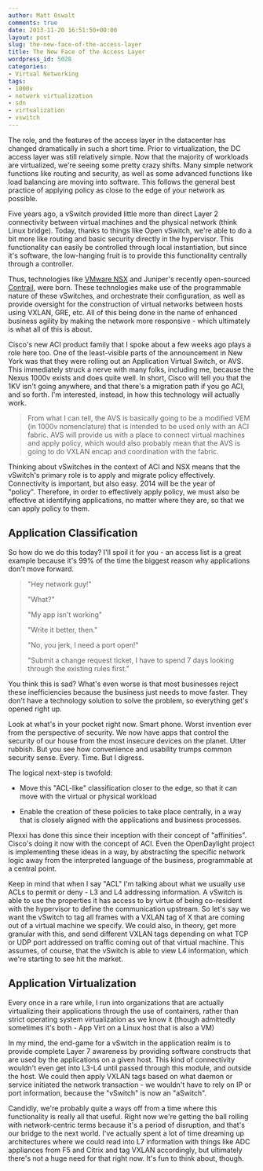 ```yaml
---
author: Matt Oswalt
comments: true
date: 2013-11-20 16:51:50+00:00
layout: post
slug: the-new-face-of-the-access-layer
title: The New Face of the Access Layer
wordpress_id: 5028
categories:
- Virtual Networking
tags:
- 1000v
- network virtualization
- sdn
- virtualization
- vswitch
---
```


The role, and the features of the access layer in the datacenter has changed dramatically in such a short time. Prior to virtualization, the DC access layer was still relatively simple. Now that the majority of workloads are virtualized, we're seeing some pretty crazy shifts. Many simple network functions like routing and security, as well as some advanced functions like load balancing are moving into software. This follows the general best practice of applying policy as close to the edge of your network as possible.

Five years ago, a vSwitch provided little more than direct Layer 2 connectivity between virtual machines and the physical network (think Linux bridge). Today, thanks to things like Open vSwitch, we're able to do a bit more like routing and basic security directly in the hypervisor. This functionality can easily be controlled through local instantiation, but since it's software, the low-hanging fruit is to provide this functionality centrally through a controller.

Thus, technologies like [VMware NSX](http://www.vmware.com/products/nsx/) and Juniper's recently open-sourced [Contrail](http://opencontrail.org/), were born. These technologies make use of the programmable nature of these vSwitches, and orchestrate their configuration, as well as provide oversight for the construction of virtual networks between hosts using VXLAN, GRE, etc. All of this being done in the name of enhanced business agility by making the network more responsive - which ultimately is what all of this is about.

Cisco's new ACI product family that I spoke about a few weeks ago plays a role here too. One of the least-visible parts of the announcement in New York was that they were rolling out an Application Virtual Switch, or AVS. This immediately struck a nerve with many folks, including me, because the Nexus 1000v exists and does quite well. In short, Cisco will tell you that the 1KV isn't going anywhere, and that there's a migration path if you go ACI, and so forth. I'm interested, instead, in how this technology will actually work.

> From what I can tell, the AVS is basically going to be a modified VEM (in 1000v nomenclature) that is intended to be used only with an ACI fabric. AVS will provide us with a place to connect virtual machines and apply policy, which would also probably mean that the AVS is going to do VXLAN encap and coordination with the fabric.

Thinking about vSwitches in the context of ACI and NSX means that the vSwitch's primary role is to apply and migrate policy effectively. Connectivity is important, but also easy. 2014 will be the year of "policy". Therefore, in order to effectively apply policy, we must also be effective at identifying applications, no matter where they are, so that we can apply policy to them.

## Application Classification

So how do we do this today? I'll spoil it for you - an access list is a great example because it's 99% of the time the biggest reason why applications don't move forward.

> "Hey network guy!"
> 
> "What?"
> 
> "My app isn't working"
> 
> "Write it better, then."
> 
> "No, you jerk, I need a port open!"
> 
> "Submit a change request ticket, I have to spend 7 days looking through the existing rules first."

You think this is sad? What's even worse is that most businesses reject these inefficiencies because the business just needs to move faster. They don't have a technology solution to solve the problem, so everything get's opened right up.

Look at what's in your pocket right now. Smart phone. Worst invention ever from the perspective of security. We now have apps that control the security of our house from the most insecure devices on the planet. Utter rubbish. But you see how convenience and usability trumps common security sense. Every. Time. But I digress.

The logical next-step is twofold:

  * Move this "ACL-like" classification closer to the edge, so that it can move with the virtual or physical workload

  * Enable the creation of these policies to take place centrally, in a way that is closely aligned with the applications and business processes.

Plexxi has done this since their inception with their concept of "affinities". Cisco's doing it now with the concept of ACI. Even the OpenDaylight project is implementing these ideas in a way, by abstracting the specific network logic away from the interpreted language of the business, programmable at a central point.

Keep in mind that when I say "ACL" I'm talking about what we usually use ACLs to permit or deny - L3 and L4 addressing information. A vSwitch is able to use the properties it has access to by virtue of being co-resident with the hypervisor to define the communication upstream. So let's say we want the vSwitch to tag all frames with a VXLAN tag of X that are coming out of a virtual machine we specify. We could also, in theory, get more granular with this, and send different VXLAN tags depending on what TCP or UDP port addressed on traffic coming out of that virtual machine. This assumes, of course, that the vSwitch is able to view L4 information, which we're starting to see hit the market.

## Application Virtualization

Every once in a rare while, I run into organizations that are actually virtualizing their applications through the use of containers, rather than strict operating system virtualization as we know it (though admittedly sometimes it's both - App Virt on a Linux host that is also a VM)

In my mind, the end-game for a vSwitch in the application realm is to provide complete Layer 7 awareness by providing software constructs that are used by the applications on a given host. This kind of connectivity wouldn't even get into L3-L4 until passed through this module, and outside the host. We could then apply VXLAN tags based on what daemon or service initiated the network transaction - we wouldn't have to rely on IP or port information, because the "vSwitch" is now an "aSwitch".

Candidly, we're probably quite a ways off from a time where this functionality is really all that useful. Right now we're getting the ball rolling with network-centric terms because it's a period of disruption, and that's our bridge to the next world. I've actually spent a lot of time dreaming up architectures where we could read into L7 information with things like ADC appliances from F5 and Citrix and tag VXLAN accordingly, but ultimately there's not a huge need for that right now. It's fun to think about, though.
